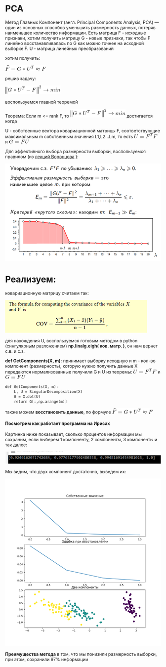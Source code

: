 # PCA

Метод Главных Компонент (англ. Principal Components Analysis, PCA) — один из основных способов уменьшить размерность данных, потеряв наименьшее количество информации.
Есть матрица F - исходные признаки, хотим получить матрицу G - новые признаки, так чтобы F линейно восстанавливалась по G как можно точнее на исходной выборке F.
U - матрица линейных преобразований

хотим получить: 

![](https://raw.githubusercontent.com/okiochan/PCA/master/formula/f1.gif)

решив задачу:

![](https://raw.githubusercontent.com/okiochan/PCA/master/formula/f2.gif)

воспользуемся главной теоремой

Теорема:
Если m <= rank F, то
![](https://raw.githubusercontent.com/okiochan/PCA/master/formula/f2.gif)
достигается когда
    
U - собственные вектора ковариационной матрицы F, соответствующие максимальным m собственным значения L1,L2...Lm, то есть
![](https://raw.githubusercontent.com/okiochan/PCA/master/formula/f3.gif)
и
![](https://raw.githubusercontent.com/okiochan/PCA/master/formula/f4.gif)

Для эффективного выбора размерности выборки, воспользуемся правилом (из [лекций Воронцова]( http://www.machinelearning.ru/wiki/images/a/a2/Voron-ML-regression-slides.pdf) ):

![](https://raw.githubusercontent.com/okiochan/PCA/master/img/i1.png)

# Реализуем:

ковариационную матрицу считаем так:

![](https://raw.githubusercontent.com/okiochan/PCA/master/img/i2.png)

для нахождения U, воспользуемся готовым методом в python (сингулярным разложением) **np.linalg.eigh( ков. матр. )**, он нам вернет с.в. и с.з.

**def GetComponents(X, m):** принимает выборку исходную и m - кол-во компонент (размерность), которую нужно получить
данные X передаются нормализованные
получили G и U из теоремы:
![](https://raw.githubusercontent.com/okiochan/PCA/master/formula/f3.gif)
и
![](https://raw.githubusercontent.com/okiochan/PCA/master/formula/f4.gif)

```
def GetComponents(X, m):
    L, U = SingularDecomposition(X)
    G = X.dot(U)
    return G[:,np.arange(m)]
```

также можем **восстановить данные**, по формуле
![](https://raw.githubusercontent.com/okiochan/PCA/master/formula/f1.gif)


#### Посмотрим как работает программа на Ирисах 

Картинка ниже показывает, сколько процентов информации мы сохраним, если выберем 1 компоненту, 2 компоненты, 3 компоненты и так далее:

![](https://raw.githubusercontent.com/okiochan/PCA/master/img/n11.png)

Мы видим, что двух компонент достаточно, выведем их:

![](https://raw.githubusercontent.com/okiochan/PCA/master/img/n1.png)

**Преимущества метода** в том, что мы понизили размерность выборки, при этом, сохранили 97% информации








